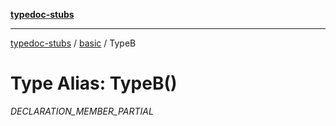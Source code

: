 [**typedoc-stubs**](../../index.md)

***

[typedoc-stubs](../../index.md) / [basic](../index.md) / TypeB

# Type Alias: TypeB()

_DECLARATION_MEMBER_PARTIAL_
